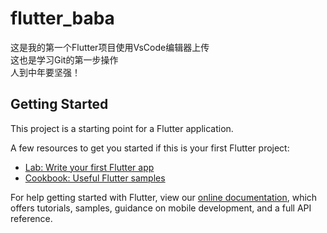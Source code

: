 # flutter_baba

这是我的第一个Flutter项目使用VsCode编辑器上传<br/>
这也是学习Git的第一步操作<br/>
人到中年要坚强！<br/>
## Getting Started

This project is a starting point for a Flutter application.

A few resources to get you started if this is your first Flutter project:

- [Lab: Write your first Flutter app](https://flutter.dev/docs/get-started/codelab)
- [Cookbook: Useful Flutter samples](https://flutter.dev/docs/cookbook)

For help getting started with Flutter, view our
[online documentation](https://flutter.dev/docs), which offers tutorials,
samples, guidance on mobile development, and a full API reference.
